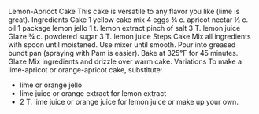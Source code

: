 Lemon-Apricot Cake
This cake is versatile to any flavor you like (lime is great).
Ingredients
Cake
1 yellow cake mix
4 eggs
¾ c. apricot nectar
½ c. oil
1 package lemon jello
1 t. lemon extract
pinch of salt
3 T. lemon juice
Glaze
¾ c. powdered sugar
3 T. lemon juice
Steps
Cake
Mix all ingredients with spoon until moistened. Use mixer until smooth.
Pour into greased bundt pan (spraying with Pam is easier).
Bake at 325℉ for 45 minutes.
Glaze
Mix ingredients and drizzle over warm cake.
Variations
To make a lime-apricot or orange-apricot cake, substitute:
* lime or orange jello
* lime juice or orange extract for lemon extract
* 2 T. lime juice or orange juice for lemon juice
or make up your own.
